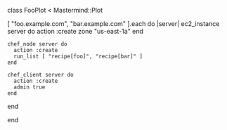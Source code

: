 class FooPlot < Mastermind::Plot

  [ "foo.example.com", "bar.example.com" ].each do |server|
    ec2_instance server do
      action :create
      zone "us-east-1a"
    end

    chef_node server do
      action :create
      run_list [ "recipe[foo]", "recipe[bar]" ]
    end
  
    chef_client server do
      action :create
      admin true
    end
  end
  
end